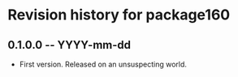 # Revision history for package160

## 0.1.0.0 -- YYYY-mm-dd

* First version. Released on an unsuspecting world.
